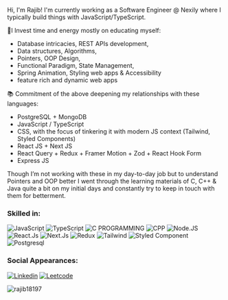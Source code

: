 Hi, I'm Rajib! I'm currently working as a Software Engineer @ Nexily where I typically build things with JavaScript/TypeScript.

🌱I Invest time and energy mostly on educating myself:
- Database intricacies, REST APIs development, 
- Data structures, Algorithms,
- Pointers, OOP Design,
- Functional Paradigm, State Management, 
- Spring Animation, Styling web apps & Accessibility
- feature rich and dynamic web apps

📚 Commitment of the above deepening my relationships with these languages:
- PostgreSQL + MongoDB
- JavaScript / TypeScript
- CSS, with the focus of tinkering it with modern JS context (Tailwind, Styled Components)
- React JS + Next JS
- React Query + Redux + Framer Motion + Zod + React Hook Form
- Express JS

Though I’m not working with these in my day-to-day job but to understand Pointers and OOP better I went through the learning materials of C, C++ & Java quite a bit on my initial days and constantly try to keep in touch with them for betterment.

### Skilled in:

![JavaScript](https://img.shields.io/badge/JavaScript-F7DF1E?style=for-the-badge&logo=JavaScript&logoColor=white)
![TypeScript](https://img.shields.io/badge/TypeScript-007ACC?style=for-the-badge&logo=typescript&logoColor=white)
![C PROGRAMMING](https://img.shields.io/badge/C-00599C?style=for-the-badge&logo=c&logoColor=white)
![CPP](https://img.shields.io/badge/-c++-black?logo=c%2B%2B&style=for-the-badge&logoColor=white)
![Node.JS](https://img.shields.io/badge/node.js-339933?style=for-the-badge&logo=Node.js&logoColor=white)
![React.Js](https://img.shields.io/badge/React-20232A?style=for-the-badge&logo=react&logoColor=61DAFB)
![Next.Js](https://img.shields.io/badge/next.js-000000?style=for-the-badge&logo=nextdotjs&logoColor=white)
![Redux](https://img.shields.io/badge/REDUX-593D88?style=for-the-badge&logo=redux&logoColor=white)
![Tailwind](https://img.shields.io/badge/TAILWIND_CSS-38B2AC?style=for-the-badge&logo=tailwind-css&logoColor=white)
![Styled Component](https://img.shields.io/badge/styled--components-DB7093?style=for-the-badge&logo=styled-components&logoColor=white)
![Postgresql](https://img.shields.io/badge/postgresql-4169e1?style=for-the-badge&logo=postgresql&logoColor=white)


### Social Appearances:

[![Linkedin](https://img.shields.io/badge/LinkedIn-0077B5?style=flat-square&logo=linkedin&logoColor=white)](https://www.linkedin.com/in/rajuzest/)
[![Leetcode](https://img.shields.io/badge/Leetcode-FFFFFF?style=flat-square&logo=LeetCode&logoColor=black)](https://leetcode.com/rajib_zest/)





<p><img align="left" src="https://github-readme-stats.vercel.app/api/top-langs?username=rajib18197&hide=scss&theme=monokai&show_icons=true&locale=en&layout=compact" alt="rajib18197" /></p>





